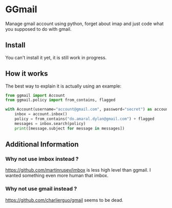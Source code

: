 # GGmail

Manage gmail account using python, forget about imap and just code what you supposed to do with gmail.

## Install

You can't install it yet, it is still work in progress.

## How it works

The best way to explain it is actually using an example:

```python
from ggmail import Account
from ggmail.policy import from_contains, flagged

with Account(username="account@gmail.com", password="secret") as account:
    inbox = account.inbox()
    policy = from_contains("do.amaral.dylan@gmail.com") + flagged
    messages = inbox.search(policy)
    print([message.subject for message in messages])
```

## Additional Information

### Why not use imbox instead ?

https://github.com/martinrusev/imbox is less high level than ggmail. I wanted something even more human that imbox.

### Why not use gmail instead ?

https://github.com/charlierguo/gmail seems to be dead.